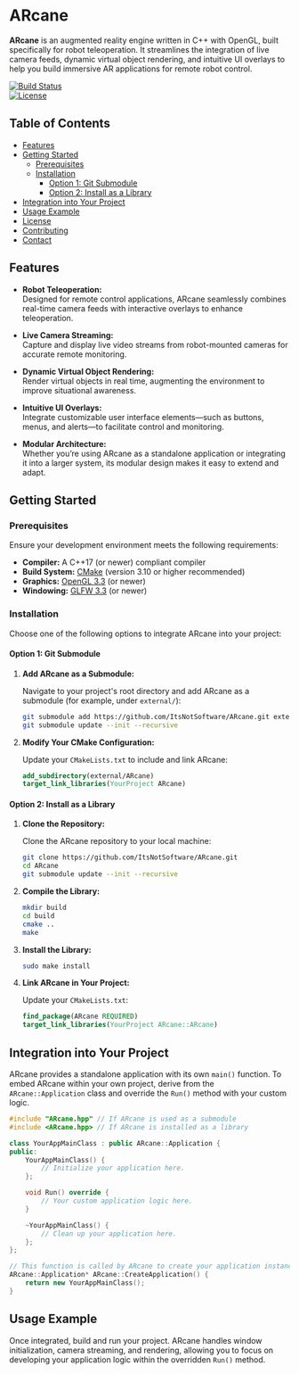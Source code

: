 # ARcane

**ARcane** is an augmented reality engine written in C++ with OpenGL, built specifically for robot teleoperation. It streamlines the integration of live camera feeds, dynamic virtual object rendering, and intuitive UI overlays to help you build immersive AR applications for remote robot control.

[![Build Status](https://img.shields.io/badge/build-passing-brightgreen)](https://github.com/your-repo/ARcane)  
[![License](https://img.shields.io/badge/license-MIT-blue)](LICENSE)

## Table of Contents

- [Features](#features)
- [Getting Started](#getting-started)
  - [Prerequisites](#prerequisites)
  - [Installation](#installation)
    - [Option 1: Git Submodule](#option-1-git-submodule)
    - [Option 2: Install as a Library](#option-2-install-as-a-library)
- [Integration into Your Project](#integration-into-your-project)
- [Usage Example](#usage-example)
- [License](#license)
- [Contributing](#contributing)
- [Contact](#contact)

## Features

- **Robot Teleoperation:**  
  Designed for remote control applications, ARcane seamlessly combines real-time camera feeds with interactive overlays to enhance teleoperation.

- **Live Camera Streaming:**  
  Capture and display live video streams from robot-mounted cameras for accurate remote monitoring.

- **Dynamic Virtual Object Rendering:**  
  Render virtual objects in real time, augmenting the environment to improve situational awareness.

- **Intuitive UI Overlays:**  
  Integrate customizable user interface elements—such as buttons, menus, and alerts—to facilitate control and monitoring.

- **Modular Architecture:**  
  Whether you’re using ARcane as a standalone application or integrating it into a larger system, its modular design makes it easy to extend and adapt.

## Getting Started

### Prerequisites

Ensure your development environment meets the following requirements:

- **Compiler:** A C++17 (or newer) compliant compiler
- **Build System:** [CMake](https://cmake.org/) (version 3.10 or higher recommended)
- **Graphics:** [OpenGL 3.3](https://www.opengl.org/) (or newer)
- **Windowing:** [GLFW 3.3](https://www.glfw.org/) (or newer)

### Installation

Choose one of the following options to integrate ARcane into your project:

#### Option 1: Git Submodule

1. **Add ARcane as a Submodule:**

   Navigate to your project's root directory and add ARcane as a submodule (for example, under `external/`):

   ```bash
   git submodule add https://github.com/ItsNotSoftware/ARcane.git external/ARcane
   git submodule update --init --recursive
   ```

2. **Modify Your CMake Configuration:**

   Update your `CMakeLists.txt` to include and link ARcane:

   ```cmake
   add_subdirectory(external/ARcane)
   target_link_libraries(YourProject ARcane)
   ```

#### Option 2: Install as a Library

1. **Clone the Repository:**

   Clone the ARcane repository to your local machine:

   ```bash
   git clone https://github.com/ItsNotSoftware/ARcane.git
   cd ARcane
   git submodule update --init --recursive
   ```

2. **Compile the Library:**

   ```bash
   mkdir build
   cd build
   cmake ..
   make
   ```

3. **Install the Library:**

   ```bash
   sudo make install
   ```

4. **Link ARcane in Your Project:**

   Update your `CMakeLists.txt`:

   ```cmake
   find_package(ARcane REQUIRED)
   target_link_libraries(YourProject ARcane::ARcane)
   ```

## Integration into Your Project

ARcane provides a standalone application with its own `main()` function. To embed ARcane within your own project, derive from the `ARcane::Application` class and override the `Run()` method with your custom logic.

```cpp
#include "ARcane.hpp" // If ARcane is used as a submodule
#include <ARcane.hpp> // If ARcane is installed as a library

class YourAppMainClass : public ARcane::Application {
public:
    YourAppMainClass() {
        // Initialize your application here.
    };

    void Run() override {
        // Your custom application logic here.
    }

    ~YourAppMainClass() {
        // Clean up your application here.
    };
};

// This function is called by ARcane to create your application instance.
ARcane::Application* ARcane::CreateApplication() {
    return new YourAppMainClass();
}
```

## Usage Example

Once integrated, build and run your project. ARcane handles window initialization, camera streaming, and rendering, allowing you to focus on developing your application logic within the overridden `Run()` method.
